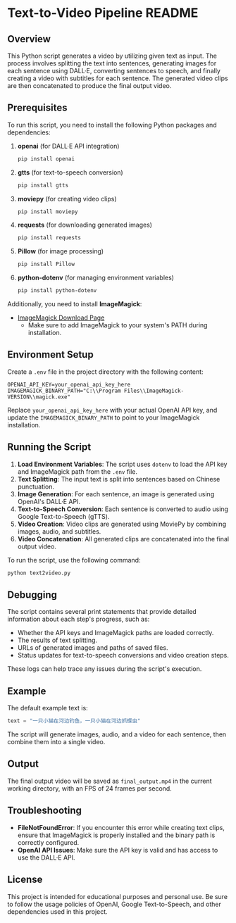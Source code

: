 # Text-to-Video Pipeline README

## Overview
This Python script generates a video by utilizing given text as input. The process involves splitting the text into sentences, generating images for each sentence using DALL·E, converting sentences to speech, and finally creating a video with subtitles for each sentence. The generated video clips are then concatenated to produce the final output video.

## Prerequisites
To run this script, you need to install the following Python packages and dependencies:

1. **openai** (for DALL·E API integration)
   ```sh
   pip install openai
   ```

2. **gtts** (for text-to-speech conversion)
   ```sh
   pip install gtts
   ```

3. **moviepy** (for creating video clips)
   ```sh
   pip install moviepy
   ```

4. **requests** (for downloading generated images)
   ```sh
   pip install requests
   ```

5. **Pillow** (for image processing)
   ```sh
   pip install Pillow
   ```

6. **python-dotenv** (for managing environment variables)
   ```sh
   pip install python-dotenv
   ```

Additionally, you need to install **ImageMagick**:
- [ImageMagick Download Page](https://imagemagick.org/script/download.php)
  - Make sure to add ImageMagick to your system's PATH during installation.

## Environment Setup
Create a `.env` file in the project directory with the following content:

```env
OPENAI_API_KEY=your_openai_api_key_here
IMAGEMAGICK_BINARY_PATH="C:\\Program Files\\ImageMagick-VERSION\\magick.exe"
```
Replace `your_openai_api_key_here` with your actual OpenAI API key, and update the `IMAGEMAGICK_BINARY_PATH` to point to your ImageMagick installation.

## Running the Script
1. **Load Environment Variables**: The script uses `dotenv` to load the API key and ImageMagick path from the `.env` file.
2. **Text Splitting**: The input text is split into sentences based on Chinese punctuation.
3. **Image Generation**: For each sentence, an image is generated using OpenAI's DALL·E API.
4. **Text-to-Speech Conversion**: Each sentence is converted to audio using Google Text-to-Speech (gTTS).
5. **Video Creation**: Video clips are generated using MoviePy by combining images, audio, and subtitles.
6. **Video Concatenation**: All generated clips are concatenated into the final output video.

To run the script, use the following command:

```sh
python text2video.py
```

## Debugging
The script contains several print statements that provide detailed information about each step's progress, such as:
- Whether the API keys and ImageMagick paths are loaded correctly.
- The results of text splitting.
- URLs of generated images and paths of saved files.
- Status updates for text-to-speech conversions and video creation steps.

These logs can help trace any issues during the script's execution.

## Example
The default example text is:

```python
text = "一只小猫在河边钓鱼，一只小猫在河边抓蝶虫"
```
The script will generate images, audio, and a video for each sentence, then combine them into a single video.

## Output
The final output video will be saved as `final_output.mp4` in the current working directory, with an FPS of 24 frames per second.

## Troubleshooting
- **FileNotFoundError**: If you encounter this error while creating text clips, ensure that ImageMagick is properly installed and the binary path is correctly configured.
- **OpenAI API Issues**: Make sure the API key is valid and has access to use the DALL·E API.

## License
This project is intended for educational purposes and personal use. Be sure to follow the usage policies of OpenAI, Google Text-to-Speech, and other dependencies used in this project.

